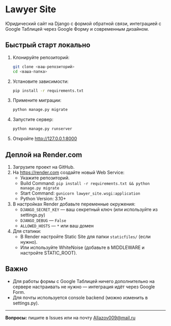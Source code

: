 # Lawyer Site

Юридический сайт на Django с формой обратной связи, интеграцией с Google Таблицей через Google Форму и современным дизайном.

## Быстрый старт локально

1. Клонируйте репозиторий:
   ```bash
   git clone <ваш-репозиторий>
   cd <ваша-папка>
   ```
2. Установите зависимости:
   ```bash
   pip install -r requirements.txt
   ```
3. Примените миграции:
   ```bash
   python manage.py migrate
   ```
4. Запустите сервер:
   ```bash
   python manage.py runserver
   ```
5. Откройте http://127.0.0.1:8000

## Деплой на Render.com

1. Загрузите проект на GitHub.
2. На https://render.com создайте новый Web Service:
   - Укажите репозиторий.
   - Build Command: `pip install -r requirements.txt && python manage.py migrate`
   - Start Command: `gunicorn lawyer_site.wsgi:application`
   - Python Version: 3.10+
3. В настройках Render добавьте переменные окружения:
   - `DJANGO_SECRET_KEY` — ваш секретный ключ (или используйте из settings.py)
   - `DJANGO_DEBUG` — `False`
   - `ALLOWED_HOSTS` — `*` или ваш домен
4. Для статики:
   - В Render настройте Static Site для папки `staticfiles/` (если нужно).
   - Или используйте WhiteNoise (добавьте в MIDDLEWARE и настройте STATIC_ROOT).

## Важно
- Для работы формы с Google Таблицей ничего дополнительно на сервере настраивать не нужно — интеграция идёт через Google Form.
- Для почты используется console backend (можно изменить в settings.py).

---

**Вопросы:** пишите в Issues или на почту Allazov009@mail.ru 